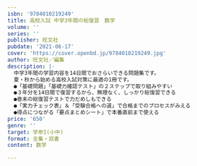 ```yaml
---
isbn: '9784010219249'
title: 高校入試 中学3年間の総復習　数学
volume: ''
series: ''
publisher: 旺文社
pubdate: '2021-06-17'
cover: 'https://cover.openbd.jp/9784010219249.jpg'
author: 旺文社／編集
description: |-
  中学3年間の学習内容を14日間でおさらいできる問題集です。
  夏・秋から始める高校入試対策に最適の1冊です。
  ●「基礎問題」「基礎力確認テスト」の２ステップで取り組みやすい
  ●３年分を14日間で復習するから、無理なく、しっかり総復習できる
  ●巻末の総復習テストで力だめしもできる
  ●「実力チェック表」＆「受験合格への道」で合格までのプロセスがみえる
  ●得点につながる「要点まとめシート」で本番直前まで使える
price: '650'
genre: ''
target: 学参I(小中)
format: 全集・双書
content: 数学

---
```

